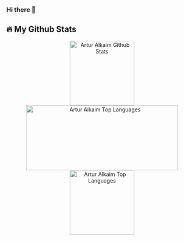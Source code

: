 ### Hi there 👋

<!--
**arturalkaim/arturalkaim** is a ✨ _special_ ✨ repository because its `README.md` (this file) appears on your GitHub profile.

Here are some ideas to get you started:

- 🔭 I’m currently working on ...
- 🌱 I’m currently learning ...
- 👯 I’m looking to collaborate on ...
- 🤔 I’m looking for help with ...
- 💬 Ask me about ...
- 📫 How to reach me: ...
- 😄 Pronouns: ...
- ⚡ Fun fact: ...
-->


## 🔥  My Github Stats

<p align="center">
<a href="https://github.com/arturalkaim">
<img alt="Artur Alkaim Github Stats" src="https://github-readme-stats.vercel.app/api?username=arturalkaim&show_icons=true&theme=react&hide_border=true&bg_color=1F222E&title_color=F85D7F&icon_color=F8D866&count_private=true&include_all_commits=true" height="170px"/>
</a>
<a href="https://github.com/arturalkaim">
<img alt="Artur Alkaim Top Languages" src="https://github-readme-stats.vercel.app/api/top-langs/?username=arturalkaim&langs_count=8&layout=compact&theme=react&hide_border=true&bg_color=1F222E&title_color=F85D7F&icon_color=F8D866" height="170px" width=400/>
</a>
<a href="https://github.com/arturalkaim">
<img alt="Artur Alkaim Top Languages" src="https://github-readme-streak-stats.herokuapp.com?user=arturalkaim&theme=dracula&hide_border=true&background=1F222E&currStreakNum=DDDDDD&currStreakLabel=F85D7F" height="170px"/>
</a>
<br/>
<br/>

<br/>

</p>
